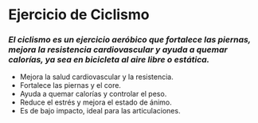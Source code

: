 # Ejercicio de Ciclismo

### *El ciclismo es un ejercicio aeróbico que fortalece las piernas, mejora la resistencia cardiovascular y ayuda a quemar calorías, ya sea en bicicleta al aire libre o estática.*

- Mejora la salud cardiovascular y la resistencia.
- Fortalece las piernas y el core.
- Ayuda a quemar calorías y controlar el peso.
- Reduce el estrés y mejora el estado de ánimo.
- Es de bajo impacto, ideal para las articulaciones.